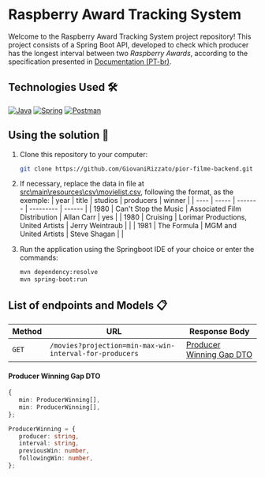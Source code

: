 # Raspberry Award Tracking System

Welcome to the Raspberry Award Tracking System project repository! This project consists of a Spring Boot API, developed to check which producer has the longest interval between two *Raspberry Awards*, according to the specification presented in [Documentation (PT-br)](documentacao\Especificação.pdf).

## Technologies Used 🛠️

[![Java](https://img.shields.io/badge/java-%233a75b0.svg?style=for-the-badge&logo=openjdk&logoColor=white)](https://www.java.com/pt-BR/)
[![Spring](https://img.shields.io/badge/spring-%236DB33F.svg?style=for-the-badge&logo=spring&logoColor=white)](https://spring.io/)
[![Postman](https://img.shields.io/badge/Postman-FF6C37?style=for-the-badge&logo=postman&logoColor=white)](https://www.postman.com/)

## Using the solution 🚀

1. Clone this repository to your computer:
   ```bash
   git clone https://github.com/GiovaniRizzato/pior-filme-backend.git
   ```

2. If necessary, replace the data in file at [src\main\resources\csv\movielist.csv](src/main/resources/csv/movielist.csv), following the format, as the exemple:
   | year | title | studios | producers | winner |
   | ---- | ----- | ------- | --------- | ------ |
   | 1980 | Can't Stop the Music | Associated Film Distribution | Allan Carr | yes |
   | 1980 | Cruising | Lorimar Productions, United Artists | Jerry Weintraub | |
   | 1981 | The Formula | MGM and United Artists | Steve Shagan | |

3. Run the application using the Springboot IDE of your choice or enter the commands:
   ```bash
   mvn dependency:resolve
   mvn spring-boot:run
   ```

## List of endpoints and Models :clipboard:

| Method  |                         URL                            |                      Response Body                    |
| ------- | -------------------------------------------------------| ----------------------------------------------------- |
| `GET`   | `/movies?projection=min-max-win-interval-for-producers`| [Producer Winning Gap DTO](#producer-winning-gap-dto) |

#### Producer Winning Gap DTO
   ```Typescript
   {
      min: ProducerWinning[],
      min: ProducerWinning[],
   };

   ProducerWinning = {
      producer: string,
      interval: string,
      previousWin: number,
      followingWin: number,
   };
   ```
